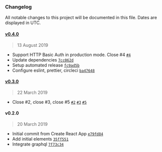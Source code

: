### Changelog

All notable changes to this project will be documented in this file. Dates are displayed in UTC.

#### [v0.4.0](https://github.com/mugli/orkid-ui/compare/v0.3.0...v0.4.0)

> 13 August 2019

- Support HTTP Basic Auth in production mode. Close #4 [`#4`](https://github.com/mugli/orkid-ui/issues/4)
- Update dependencies [`7cc062d`](https://github.com/mugli/orkid-ui/commit/7cc062dba5882bdb953e1fef3c3a0333dca533da)
- Setup automated release [`fc9ad5b`](https://github.com/mugli/orkid-ui/commit/fc9ad5b8373b0da3610a20e9617d57c5b46c0c5a)
- Configure eslint, prettier, circleci [`ba47648`](https://github.com/mugli/orkid-ui/commit/ba4764837425208caa7c2518175a0912656982fa)

#### [v0.3.0](https://github.com/mugli/orkid-ui/compare/v0.2.0...v0.3.0)

> 22 March 2019

- Close #2, close #3, close #5 [`#2`](https://github.com/mugli/orkid-ui/issues/2) [`#3`](https://github.com/mugli/orkid-ui/issues/3) [`#5`](https://github.com/mugli/orkid-ui/issues/5)

#### v0.2.0

> 20 March 2019

- Initial commit from Create React App [`e79fd84`](https://github.com/mugli/orkid-ui/commit/e79fd849d749141fd5c4cd2be132d3f468f943ce)
- Add initial elements [`35ff551`](https://github.com/mugli/orkid-ui/commit/35ff551e00c20ee1b87fc0ea4fa9cfb8b0b0385f)
- Integrate graphql [`7f73c34`](https://github.com/mugli/orkid-ui/commit/7f73c34a5477cf3734d5a93407e0f8db1a690ef5)

